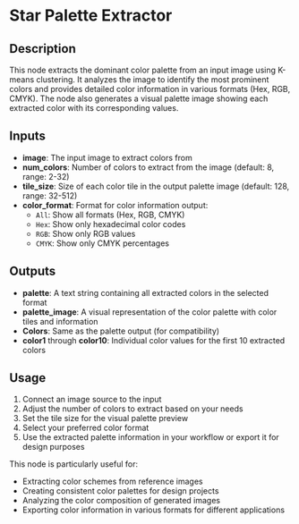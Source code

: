 # Star Palette Extractor

## Description
This node extracts the dominant color palette from an input image using K-means clustering. It analyzes the image to identify the most prominent colors and provides detailed color information in various formats (Hex, RGB, CMYK). The node also generates a visual palette image showing each extracted color with its corresponding values.

## Inputs
- **image**: The input image to extract colors from
- **num_colors**: Number of colors to extract from the image (default: 8, range: 2-32)
- **tile_size**: Size of each color tile in the output palette image (default: 128, range: 32-512)
- **color_format**: Format for color information output:
  - `All`: Show all formats (Hex, RGB, CMYK)
  - `Hex`: Show only hexadecimal color codes
  - `RGB`: Show only RGB values
  - `CMYK`: Show only CMYK percentages

## Outputs
- **palette**: A text string containing all extracted colors in the selected format
- **palette_image**: A visual representation of the color palette with color tiles and information
- **Colors**: Same as the palette output (for compatibility)
- **color1** through **color10**: Individual color values for the first 10 extracted colors

## Usage
1. Connect an image source to the input
2. Adjust the number of colors to extract based on your needs
3. Set the tile size for the visual palette preview
4. Select your preferred color format
5. Use the extracted palette information in your workflow or export it for design purposes

This node is particularly useful for:
- Extracting color schemes from reference images
- Creating consistent color palettes for design projects
- Analyzing the color composition of generated images
- Exporting color information in various formats for different applications
